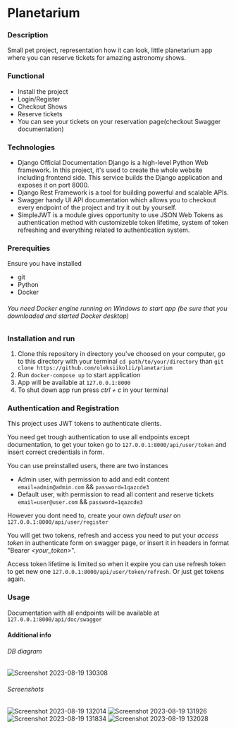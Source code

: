 # Planetarium
### Description
Small pet project, representation how it can look, little planetarium app where you can reserve tickets for amazing astronomy shows.
### Functional
* Install the project
* Login/Register
* Checkout Shows
* Reserve tickets
* You can see your tickets on your reservation page(checkout Swagger documentation)
### Technologies
* Django Official Documentation Django is a high-level Python Web framework. In this project, it's used to create the whole website including frontend side. This service builds the Django application and exposes it on port 8000.​​
* Django Rest Framework is a tool for building powerful and scalable APIs.
* Swagger handy UI API documentation which allows you to checkout every endpoint of the project and try it out by yourself.
* SimpleJWT is a module gives opportunity to use JSON Web Tokens as authentication method with customizeble token lifetime, system of token refreshing and everything related to authentication system.

### Prerequities
Ensure you have installed
* git
* Python
* Docker
###### You need Docker engine running on Windows to start app (be sure that you downloaded and started Docker desktop)

### Installation and run
1. Clone this repository in directory you've choosed on your computer, go to this directory with your terminal `cd path/to/your/directory` than `git clone https://github.com/oleksiikolii/planetarium`
2. Run `docker-compose up` to start application
3. App will be available at `127.0.0.1:8000`
4. To shut down app run press _ctrl + c_ in your terminal

### Authentication and Registration
This project uses JWT tokens to authenticate clients.

You need get trough authentication to use all endpoints except documentation, to get your token go to `127.0.0.1:8000/api/user/token` and insert correct credentials in form.

You can use preinstalled users, there are two instances
* Admin user, with permission to add and edit content `email=admin@admin.com` && `password=1qazcde3`
* Default user, with permission to read all content and reserve tickets `email=user@user.com` && `password=1qazcde3`

However you dont need to, create your own *default user* on `127.0.0.1:8000/api/user/register`

You will get two tokens, refresh and access you need to put your *access token* in authenticate form on swagger page, or insert it in headers in format "Bearer _<your_token>_".

Access token lifetime is limited so when it expire you can use refresh token to get new one `127.0.0.1:8000/api/user/token/refresh`. Or just get tokens again.

### Usage
Documentation with all endpoints will be available at `127.0.0.1:8000/api/doc/swagger`

#### Additional info
###### DB diagram
![Screenshot 2023-08-19 130308](https://github.com/oleksiikolii/planetarium/assets/131553333/e8f39ff6-fd83-4537-b945-3714109699c8)

###### Screenshots
![Screenshot 2023-08-19 132014](https://github.com/oleksiikolii/planetarium/assets/131553333/cffb72e2-b938-467e-a8c2-acc5c5c80530)
![Screenshot 2023-08-19 131926](https://github.com/oleksiikolii/planetarium/assets/131553333/22b69faf-8381-4a97-9490-3c7283ecbb84)
![Screenshot 2023-08-19 131834](https://github.com/oleksiikolii/planetarium/assets/131553333/47705c74-2387-4af4-9638-37a4eac514a5)
![Screenshot 2023-08-19 132028](https://github.com/oleksiikolii/planetarium/assets/131553333/eda3ca8f-4e04-478c-b24e-4448d98277d9)
